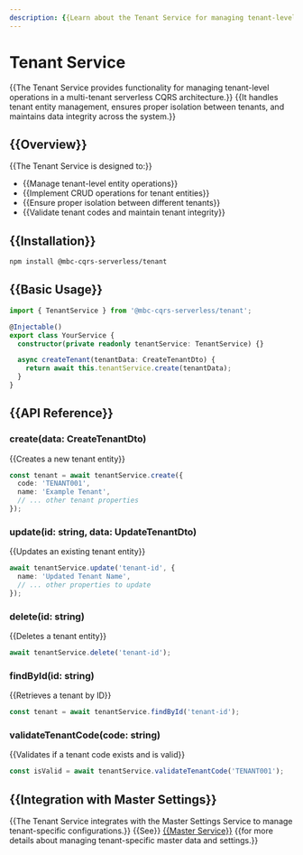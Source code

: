 ```yaml
---
description: {{Learn about the Tenant Service for managing tenant-level operations in a multi-tenant serverless CQRS architecture.}}
---
```


# Tenant Service

{{The Tenant Service provides functionality for managing tenant-level operations in a multi-tenant serverless CQRS architecture.}} {{It handles tenant entity management, ensures proper isolation between tenants, and maintains data integrity across the system.}}

## {{Overview}}

{{The Tenant Service is designed to:}}
- {{Manage tenant-level entity operations}}
- {{Implement CRUD operations for tenant entities}}
- {{Ensure proper isolation between different tenants}}
- {{Validate tenant codes and maintain tenant integrity}}

## {{Installation}}

```bash
npm install @mbc-cqrs-serverless/tenant
```

## {{Basic Usage}}

```typescript
import { TenantService } from '@mbc-cqrs-serverless/tenant';

@Injectable()
export class YourService {
  constructor(private readonly tenantService: TenantService) {}

  async createTenant(tenantData: CreateTenantDto) {
    return await this.tenantService.create(tenantData);
  }
}
```

## {{API Reference}}

### create(data: CreateTenantDto)

{{Creates a new tenant entity}}

```typescript
const tenant = await tenantService.create({
  code: 'TENANT001',
  name: 'Example Tenant',
  // ... other tenant properties
});
```

### update(id: string, data: UpdateTenantDto)

{{Updates an existing tenant entity}}

```typescript
await tenantService.update('tenant-id', {
  name: 'Updated Tenant Name',
  // ... other properties to update
});
```

### delete(id: string)

{{Deletes a tenant entity}}

```typescript
await tenantService.delete('tenant-id');
```

### findById(id: string)

{{Retrieves a tenant by ID}}

```typescript
const tenant = await tenantService.findById('tenant-id');
```

### validateTenantCode(code: string)

{{Validates if a tenant code exists and is valid}}

```typescript
const isValid = await tenantService.validateTenantCode('TENANT001');
```

## {{Integration with Master Settings}}

{{The Tenant Service integrates with the Master Settings Service to manage tenant-specific configurations.}} {{See}} [{{Master Service}}](./master-service.md) {{for more details about managing tenant-specific master data and settings.}}

